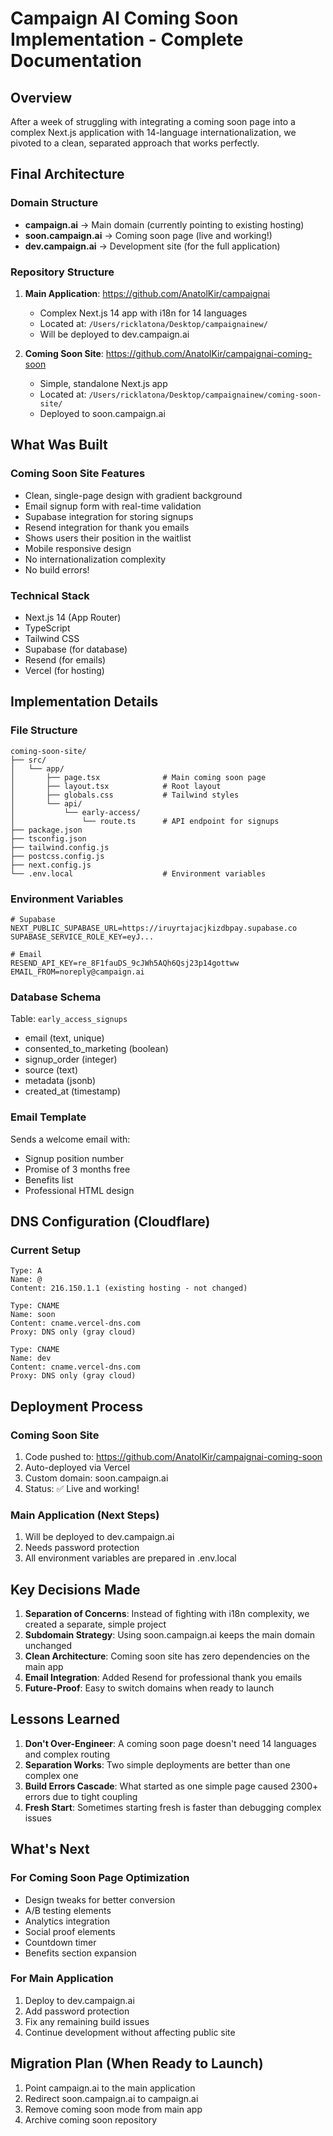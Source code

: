 # Campaign AI Coming Soon Implementation - Complete Documentation

## Overview
After a week of struggling with integrating a coming soon page into a complex Next.js application with 14-language internationalization, we pivoted to a clean, separated approach that works perfectly.

## Final Architecture

### Domain Structure
- **campaign.ai** → Main domain (currently pointing to existing hosting)
- **soon.campaign.ai** → Coming soon page (live and working!)
- **dev.campaign.ai** → Development site (for the full application)

### Repository Structure
1. **Main Application**: https://github.com/AnatolKir/campaignai
   - Complex Next.js 14 app with i18n for 14 languages
   - Located at: `/Users/ricklatona/Desktop/campaignainew/`
   - Will be deployed to dev.campaign.ai

2. **Coming Soon Site**: https://github.com/AnatolKir/campaignai-coming-soon
   - Simple, standalone Next.js app
   - Located at: `/Users/ricklatona/Desktop/campaignainew/coming-soon-site/`
   - Deployed to soon.campaign.ai

## What Was Built

### Coming Soon Site Features
- Clean, single-page design with gradient background
- Email signup form with real-time validation
- Supabase integration for storing signups
- Resend integration for thank you emails
- Shows users their position in the waitlist
- Mobile responsive design
- No internationalization complexity
- No build errors!

### Technical Stack
- Next.js 14 (App Router)
- TypeScript
- Tailwind CSS
- Supabase (for database)
- Resend (for emails)
- Vercel (for hosting)

## Implementation Details

### File Structure
```
coming-soon-site/
├── src/
│   └── app/
│       ├── page.tsx              # Main coming soon page
│       ├── layout.tsx            # Root layout
│       ├── globals.css           # Tailwind styles
│       └── api/
│           └── early-access/
│               └── route.ts      # API endpoint for signups
├── package.json
├── tsconfig.json
├── tailwind.config.js
├── postcss.config.js
├── next.config.js
└── .env.local                    # Environment variables
```

### Environment Variables
```
# Supabase
NEXT_PUBLIC_SUPABASE_URL=https://iruyrtajacjkizdbpay.supabase.co
SUPABASE_SERVICE_ROLE_KEY=eyJ...

# Email
RESEND_API_KEY=re_8F1fauDS_9cJWh5AQh6Qsj23p14gottww
EMAIL_FROM=noreply@campaign.ai
```

### Database Schema
Table: `early_access_signups`
- email (text, unique)
- consented_to_marketing (boolean)
- signup_order (integer)
- source (text)
- metadata (jsonb)
- created_at (timestamp)

### Email Template
Sends a welcome email with:
- Signup position number
- Promise of 3 months free
- Benefits list
- Professional HTML design

## DNS Configuration (Cloudflare)

### Current Setup
```
Type: A
Name: @
Content: 216.150.1.1 (existing hosting - not changed)

Type: CNAME
Name: soon
Content: cname.vercel-dns.com
Proxy: DNS only (gray cloud)

Type: CNAME  
Name: dev
Content: cname.vercel-dns.com
Proxy: DNS only (gray cloud)
```

## Deployment Process

### Coming Soon Site
1. Code pushed to: https://github.com/AnatolKir/campaignai-coming-soon
2. Auto-deployed via Vercel
3. Custom domain: soon.campaign.ai
4. Status: ✅ Live and working!

### Main Application (Next Steps)
1. Will be deployed to dev.campaign.ai
2. Needs password protection
3. All environment variables are prepared in .env.local

## Key Decisions Made

1. **Separation of Concerns**: Instead of fighting with i18n complexity, we created a separate, simple project
2. **Subdomain Strategy**: Using soon.campaign.ai keeps the main domain unchanged
3. **Clean Architecture**: Coming soon site has zero dependencies on the main app
4. **Email Integration**: Added Resend for professional thank you emails
5. **Future-Proof**: Easy to switch domains when ready to launch

## Lessons Learned

1. **Don't Over-Engineer**: A coming soon page doesn't need 14 languages and complex routing
2. **Separation Works**: Two simple deployments are better than one complex one
3. **Build Errors Cascade**: What started as one simple page caused 2300+ errors due to tight coupling
4. **Fresh Start**: Sometimes starting fresh is faster than debugging complex issues

## What's Next

### For Coming Soon Page Optimization
- Design tweaks for better conversion
- A/B testing elements
- Analytics integration
- Social proof elements
- Countdown timer
- Benefits section expansion

### For Main Application
1. Deploy to dev.campaign.ai
2. Add password protection
3. Fix any remaining build issues
4. Continue development without affecting public site

## Migration Plan (When Ready to Launch)
1. Point campaign.ai to the main application
2. Redirect soon.campaign.ai to campaign.ai
3. Remove coming soon mode from main app
4. Archive coming soon repository